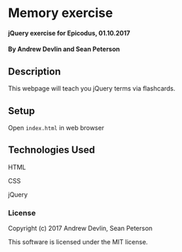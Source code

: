 # Memory exercise

#### jQuery exercise for Epicodus, 01.10.2017

#### By Andrew Devlin and Sean Peterson

## Description

This webpage will teach you jQuery terms via flashcards.

## Setup

Open `index.html` in web browser

## Technologies Used

HTML

CSS

jQuery

### License

Copyright (c) 2017 Andrew Devlin, Sean Peterson

This software is licensed under the MIT license.
